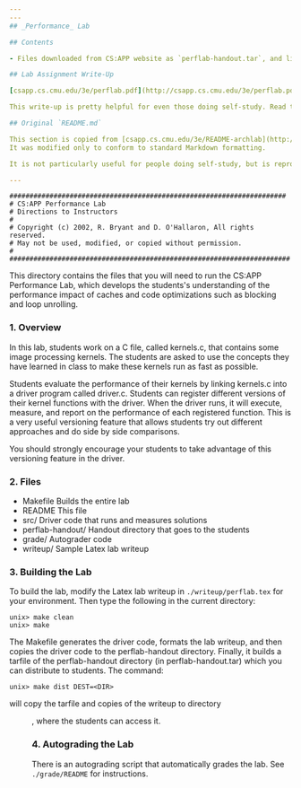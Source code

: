 ```yaml
---
---
## _Performance_ Lab

## Contents

- Files downloaded from CS:APP website as `perflab-handout.tar`, and listed below in the original README contents

## Lab Assignment Write-Up

[csapp.cs.cmu.edu/3e/perflab.pdf](http://csapp.cs.cmu.edu/3e/perflab.pdf).

This write-up is pretty helpful for even those doing self-study. Read through it to learn how to approach this lab's problem.

## Original `README.md`

This section is copied from [csapp.cs.cmu.edu/3e/README-archlab](http://csapp.cs.cmu.edu/3e/README-archlab).
It was modified only to conform to standard Markdown formatting.

It is not particularly useful for people doing self-study, but is reproduced here anyway.

---
```


```
#####################################################################
# CS:APP Performance Lab
# Directions to Instructors
#
# Copyright (c) 2002, R. Bryant and D. O'Hallaron, All rights reserved.
# May not be used, modified, or copied without permission.
#
######################################################################
```

This directory contains the files that you will need to run the CS:APP
Performance Lab, which develops the students's understanding of the
performance impact of caches and code optimizations such as blocking
and loop unrolling.

### 1. Overview

In this lab, students work on a C file, called kernels.c, that
contains some image processing kernels. The students are asked to use
the concepts they have learned in class to make these kernels run as
fast as possible.

Students evaluate the performance of their kernels by linking
kernels.c into a driver program called driver.c. Students can register
different versions of their kernel functions with the driver. When the
driver runs, it will execute, measure, and report on the performance
of each registered function. This is a very useful versioning feature
that allows students try out different approaches and do side by side
comparisons.

You should strongly encourage your students to take advantage of this
versioning feature in the driver.

### 2. Files

- Makefile		Builds the entire lab
- README			This file
- src/			Driver code that runs and measures solutions
- perflab-handout/	Handout directory that goes to the students
- grade/			Autograder code
- writeup/		Sample Latex lab writeup

### 3. Building the Lab

To build the lab, modify the Latex lab writeup in
`./writeup/perflab.tex` for your environment. Then type the following in
the current directory:

	unix> make clean
	unix> make 

The Makefile generates the driver code, formats the lab writeup, and
then copies the driver code to the perflab-handout directory.
Finally, it builds a tarfile of the perflab-handout directory (in
perflab-handout.tar) which you can distribute to students.
The command:

	unix> make dist DEST=<DIR>

will copy the tarfile and copies of the writeup to directory <DIR>,
where the students can access it.

### 4. Autograding the Lab

There is an autograding script that automatically grades the lab.  See
`./grade/README` for instructions.
